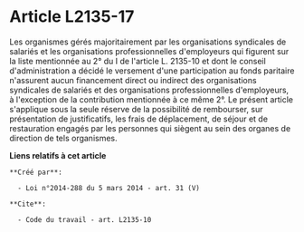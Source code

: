 # Article L2135-17

Les organismes gérés majoritairement par les organisations syndicales de salariés et les organisations professionnelles
d'employeurs qui figurent sur la liste mentionnée au 2° du I de l'article L. 2135-10 et dont le conseil d'administration a
décidé le versement d'une participation au fonds paritaire n'assurent aucun financement direct ou indirect des organisations
syndicales de salariés et des organisations professionnelles d'employeurs, à l'exception de la contribution mentionnée à ce
même 2°. Le présent article s'applique sous la seule réserve de la possibilité de rembourser, sur présentation de
justificatifs, les frais de déplacement, de séjour et de restauration engagés par les personnes qui siègent au sein des
organes de direction de tels organismes.

**Liens relatifs à cet article**

	**Créé par**:

	  - Loi n°2014-288 du 5 mars 2014 - art. 31 (V)

	**Cite**:

	  - Code du travail - art. L2135-10
